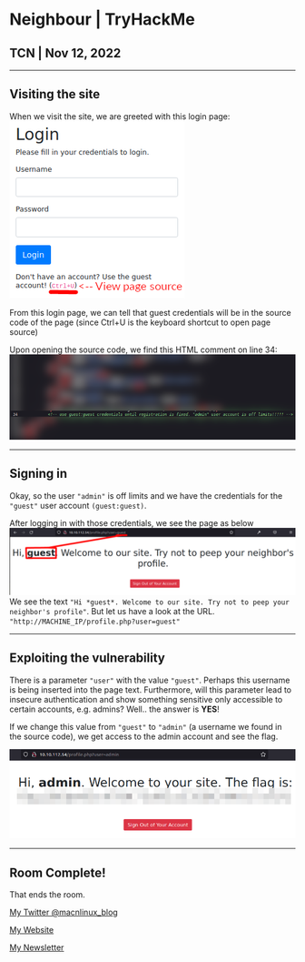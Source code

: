 # Neighbour | TryHackMe
## TCN | Nov 12, 2022
---

## Visiting the site
When we visit the site, we are greeted with this login page:
![Login page that says "Don't have an account? Use the guest account (Ctrl+U) with an arrow (inserted by the author) with text "<-- View page source"](./writeup/login_page.png)

From this login page, we can tell that guest credentials will be in the source code of the page (since Ctrl+U is the keyboard shortcut to open page source)

Upon opening the source code, we find this HTML comment on line 34:
![Source code blurred to emphasize HTML comment on line 34 `<!-- use guest:guest credentials until registration is fixed. "admin" user account is off limits!!!!! !-->`](./writeup/source_code.png)

---
## Signing in
Okay, so the user `"admin"` is off limits and we have the credentials for the `"guest"` user account `(guest:guest)`.

After logging in with those credentials, we see the page as below
![A browser screenshot with the URL "http://MACHINE_IP/profile.php?user=guest". This is connected using a line (inserted by author) to the word "guest" in text "Hi guest. Welcome to our site. Try not to peep your neighbor's profile". Below this text, there is a button "Sign out of your account"](./writeup/profile.png)
We see the text `"Hi *guest*. Welcome to our site. Try not to peep your neighbor's profile"`. But let us have a look at the URL. `"http://MACHINE_IP/profile.php?user=guest"`

---
## Exploiting the vulnerability
There is a parameter `"user"` with the value `"guest"`. Perhaps this username is being inserted into the page text. Furthermore, will this parameter lead to insecure authentication and show something sensitive only accessible to certain accounts, e.g. admins? Well.. the answer is **YES**!

If we change this value from `"guest"` to `"admin"` (a username we found in the source code), we get access to the admin account and see the flag.

![The same page as earlier except the text says "Hi, **admin**. Welcome to your site. The flag is" followed by a flag blurred by the author](./writeup/admin_flag.png)

---
## Room Complete!

That ends the room.

[My Twitter @macnlinux_blog](http://twitter.com/macnlinux_blog)

[My Website](http://tercmd.com)

[My Newsletter](http://newsletter.tercmd.com)